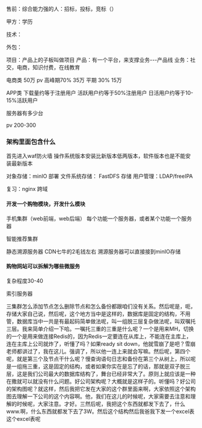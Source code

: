 售前：综合能力强的人：招标，投标，竞标（）

甲方：学历

技术：

外包：

项目：产品上的子板叫做项目
产品：有一个平台，来支撑业务---产品线
业务：社交，电商，知识付费，在线教育



电商类
50万 pv    高峰期70%  35万   平期 30%  15万



APP类
下载量约等于注册用户
活跃用户约等于50%注册用户
日活用户约等于10-15%活跃用户



服务器有多少台

pv 200-300



### 架构里面包含什么

首先进入waf防火墙  操作系统版本安装比新版本低两版本，软件版本也是不能安装最新版本

对象存储：minIO 部署
文件系统存储： FastDFS 存储 
用户管理：LDAP/freeIPA

复习：nginx 跨域

#### 开发一个购物模块，开发什么模块

  手机集群（web前端，web后端）
每个功能一个服务器，或者某个功能一个服务器

智能推荐集群

静态溯源服务器  CDN七牛的2毛钱左右
溯源服务器可以直接接到minIO存储

#### 购物网站可以拆解为哪些微服务

复杂程度30-40

索引服务器

三集群怎么添加节点怎么删除节点和怎么备份都跟咱们没有关系。然后呢是，呃，存储大家自己说，然后呢，这个地方当中是这样的，数据库是固定的结构，不用管，数据库当中一共是有最起码简单做法呢，叫一组脱三层复杂做法呢，叫双嘱托三层。我来简单介绍一下哈。一嘱托三重的三重是什么呢？一个是用来MH，切换的一个是用来做连接Redis的，因为Redis一定要连在从库上，不能连在主库上，连在主库上公司就炸了，听懂了吗？如果ready sit down，他就雪崩了是吧？雪崩老师都讲过了，我在这儿。强调了，所以他一连上来就会写嘛。然后呢，第四个呢，就是第三个及节点干什么呢？慢查询语句日志和备份在第三个从树上，所以呢是一组拖三重，这是固定的结构，或者如果你实在是忘了的话，那就是双子脱三层，这是我们公司最大的数据库结构了，舞台已经非常大了。原则上就应该是一种在撒就可以就没有什么问题。好公司架构呢？大概就是这样子的。听懂吗？好公司的架构图呢？就这样，然后我把它发在大家的这个群里面来啊，大家依照这个架构图去理解一下公司的这个内容啊。他，我们在这儿的时候呢，大家需要去注意和理解的时候呢，大家注意。才好。三然后呢，我把这个东西就都发下去了，什么www.啊，什么东西就都发下去了3W。然后这个结构然后我爸我下发一个excel表这个excel表呢







